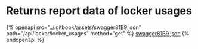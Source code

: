 # Returns report data of locker usages

{% openapi src="../.gitbook/assets/swagger81B9.json" path="/api/locker/locker_usages" method="get" %}
[swagger81B9.json](../.gitbook/assets/swagger81B9.json)
{% endopenapi %}

